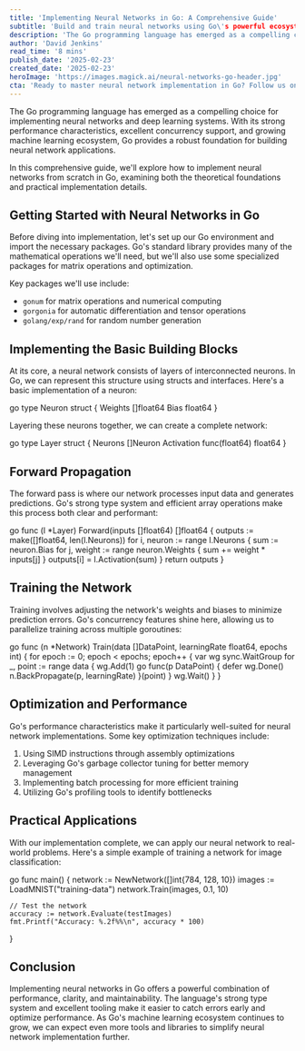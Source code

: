 ```yaml
---
title: 'Implementing Neural Networks in Go: A Comprehensive Guide'
subtitle: 'Build and train neural networks using Go\'s powerful ecosystem'
description: 'The Go programming language has emerged as a compelling choice for implementing neural networks and deep learning systems. With its strong performance characteristics, excellent concurrency support, and growing machine learning ecosystem, Go provides a robust foundation for building neural network applications.'
author: 'David Jenkins'
read_time: '8 mins'
publish_date: '2025-02-23'
created_date: '2025-02-23'
heroImage: 'https://images.magick.ai/neural-networks-go-header.jpg'
cta: 'Ready to master neural network implementation in Go? Follow us on LinkedIn for more in-depth technical guides and stay updated on the latest developments in Go programming and machine learning.'
---
```


The Go programming language has emerged as a compelling choice for implementing neural networks and deep learning systems. With its strong performance characteristics, excellent concurrency support, and growing machine learning ecosystem, Go provides a robust foundation for building neural network applications.

In this comprehensive guide, we'll explore how to implement neural networks from scratch in Go, examining both the theoretical foundations and practical implementation details.

## Getting Started with Neural Networks in Go

Before diving into implementation, let's set up our Go environment and import the necessary packages. Go's standard library provides many of the mathematical operations we'll need, but we'll also use some specialized packages for matrix operations and optimization.

Key packages we'll use include:
- `gonum` for matrix operations and numerical computing
- `gorgonia` for automatic differentiation and tensor operations
- `golang/exp/rand` for random number generation

## Implementing the Basic Building Blocks

At its core, a neural network consists of layers of interconnected neurons. In Go, we can represent this structure using structs and interfaces. Here's a basic implementation of a neuron:

go
type Neuron struct {
    Weights []float64
    Bias float64
}


Layering these neurons together, we can create a complete network:

go
type Layer struct {
    Neurons []Neuron
    Activation func(float64) float64
}


## Forward Propagation

The forward pass is where our network processes input data and generates predictions. Go's strong type system and efficient array operations make this process both clear and performant:

go
func (l *Layer) Forward(inputs []float64) []float64 {
    outputs := make([]float64, len(l.Neurons))
    for i, neuron := range l.Neurons {
        sum := neuron.Bias
        for j, weight := range neuron.Weights {
            sum += weight * inputs[j]
        }
        outputs[i] = l.Activation(sum)
    }
    return outputs
}


## Training the Network

Training involves adjusting the network's weights and biases to minimize prediction errors. Go's concurrency features shine here, allowing us to parallelize training across multiple goroutines:

go
func (n *Network) Train(data []DataPoint, learningRate float64, epochs int) {
    for epoch := 0; epoch < epochs; epoch++ {
        var wg sync.WaitGroup
        for _, point := range data {
            wg.Add(1)
            go func(p DataPoint) {
                defer wg.Done()
                n.BackPropagate(p, learningRate)
            }(point)
        }
        wg.Wait()
    }
}


## Optimization and Performance

Go's performance characteristics make it particularly well-suited for neural network implementations. Some key optimization techniques include:

1. Using SIMD instructions through assembly optimizations
2. Leveraging Go's garbage collector tuning for better memory management
3. Implementing batch processing for more efficient training
4. Utilizing Go's profiling tools to identify bottlenecks

## Practical Applications

With our implementation complete, we can apply our neural network to real-world problems. Here's a simple example of training a network for image classification:

go
func main() {
    network := NewNetwork([]int{784, 128, 10})
    images := LoadMNIST("training-data")
    network.Train(images, 0.1, 10)
    
    // Test the network
    accuracy := network.Evaluate(testImages)
    fmt.Printf("Accuracy: %.2f%%\n", accuracy * 100)
}


## Conclusion

Implementing neural networks in Go offers a powerful combination of performance, clarity, and maintainability. The language's strong type system and excellent tooling make it easier to catch errors early and optimize performance. As Go's machine learning ecosystem continues to grow, we can expect even more tools and libraries to simplify neural network implementation further.